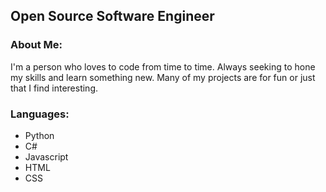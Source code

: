 ## Open Source Software Engineer

### About Me: 
I'm a person who loves to code from time to time. Always seeking to hone my skills and learn something new. Many of my projects are for fun or just that I find interesting.
### Languages: 
- Python
- C# 
- Javascript 
- HTML
- CSS

